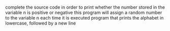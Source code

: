 complete the source code in order to print whether the number stored in the variable n is positive or negative
 this program will assign a random number to the variable n each time it is executed
program that prints the alphabet in lowercase, followed by a new line
